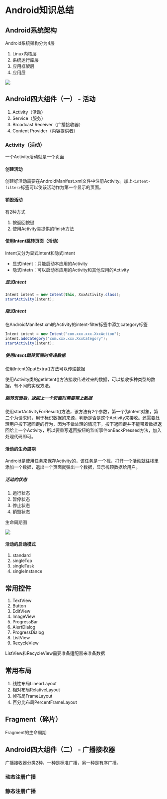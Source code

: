 # Android知识总结

## Android系统架构

Android系统架构分为4层

1. Linux内核层
2. 系统运行库层
3. 应用框架层
4. 应用层

![](https://bkimg.cdn.bcebos.com/pic/2fdda3cc7cd98d10ac7dfab52b3fb80e7aec908d?x-bce-process=image/watermark,g_7,image_d2F0ZXIvYmFpa2U4MA==,xp_5,yp_5#alt=img)

## Android四大组件（一） - 活动

1. Activity（活动）
2. Service（服务）
3. Broadcast Receiver（广播接收器）
4. Content Provider（内容提供者）

### Activity（活动）

一个Activity活动就是一个页面

#### 创建活动

创建好活动需要在AndroidManifest.xml文件中注册Activity。加上`<intent-filter>`标签可以使该活动作为第一个显示的页面。

#### 销毁活动

有2种方式

1. 按返回按键
2. 使用Activity类提供的finish方法

#### 使用Intent跳转页面（活动）

Intent又分为显式Intent和隐式Intent

- 显式Intent：只能启动本应用的Activity
- 隐式Intetn：可以启动本应用的Activity和其他应用的Activity

##### 显式Intent

```java
Intent intent = new Intent(this, XxxActivity.class);
startActivity(intent);
```

##### 隐式Intent

在AndroidManifest.xml的Activity的intent-filter标签中添加category标签

```java
Intent intent = new Intent("com.xxx.xxx.XxxAction");
intent.addCategory("com.xxx.xxx.XxxCategory");
startActivity(intent);
```

##### 使用Intent跳转页面时传递数据

使用Intent的putExtra()方法可以传递数据

使用Activity类的getIntent()方法接收传递过来的数据，可以接收多种类型的数据，有不同的实现方法。

##### 跳转页面后，返回上一个页面时需要带上数据

使用startActivityForResult()方法，该方法有2个参数，第一个为Intent对象，第二个为请求码，用于标识数据的来源，判断是否是这个Activity来接收。还需要处理用户按下返回键的行为，因为不做处理的情况下，按下返回键并不能带着数据返回给上一个Activity，所以要重写返回按钮的监听事件onBackPressed方法，加入处理代码即可。

#### 活动的生命周期

Android是使用任务来保存Activity的，该任务是一个桟，打开一个活动就往桟里添加一个数据，退出一个页面就弹出一个数据，显示栈顶数据给用户。

##### 活动的状态

1. 运行状态
2. 暂停状态
3. 停止状态
4. 销毁状态

生命周期图

![](https://upload-images.jianshu.io/upload_images/19899316-00e4bd10008c4788.PNG?imageMogr2/auto-orient/strip%7CimageView2/2/w/485/format/webp#alt=img)

#### 活动的启动模式

1. standard
2. singleTop
3. singleTask
4. singleInstance

## 常用控件

1. TextView
2. Button
3. EditView
4. ImageView
5. ProgressBar
6. AlertDialog
7. ProgressDialog
8. ListView
9. RecycleView

ListView和RecycleView需要准备适配器来准备数据

## 常用布局

1. 线性布局LinearLayout
2. 相对布局RelativeLayout
3. 帧布局FrameLayout
4. 百分比布局PercentFrameLayout

## Fragment（碎片）

Fragment的生命周期

## Android四大组件（二） - 广播接收器

广播接收器分类2种，一种是标准广播，另一种是有序广播。

### 动态注册广播

### 静态注册广播
